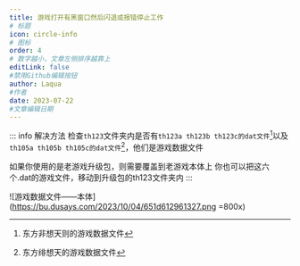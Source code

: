 ```yaml
---
title: 游戏打开有黑窗口然后闪退或报错停止工作
# 标题
icon: circle-info
# 图标
order: 4
# 数字越小，文章左侧排序越靠上
editLink: false
#禁用Github编辑按钮
author: Laqua
#作者
date: 2023-07-22
#文章编辑日期
---
```




::: info 解决方法
检查```th123```文件夹内是否有```th123a th123b th123c的dat文件```[^first]以及```th105a th105b th105c的dat文件```[^second]，他们是游戏数据文件

如果你使用的是老游戏升级包，则需要覆盖到老游戏本体上
你也可以把这六个.dat的游戏文件，移动到升级包的th123文件夹内
:::

![游戏数据文件——本体](https://bu.dusays.com/2023/10/04/651d612961327.png =800x)

[^first]:东方非想天则的游戏数据文件

[^second]:东方绯想天的游戏数据文件


